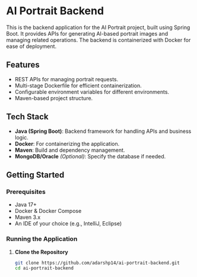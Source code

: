 # AI Portrait Backend

This is the backend application for the AI Portrait project, built using Spring Boot. It provides APIs for generating AI-based portrait images and managing related operations. The backend is containerized with Docker for ease of deployment.

## Features

- REST APIs for managing portrait requests.
- Multi-stage Dockerfile for efficient containerization.
- Configurable environment variables for different environments.
- Maven-based project structure.

## Tech Stack

- **Java (Spring Boot)**: Backend framework for handling APIs and business logic.
- **Docker**: For containerizing the application.
- **Maven**: Build and dependency management.
- **MongoDB/Oracle** *(Optional)*: Specify the database if needed.

## Getting Started

### Prerequisites

- Java 17+
- Docker & Docker Compose
- Maven 3.x
- An IDE of your choice (e.g., IntelliJ, Eclipse)

### Running the Application

1. **Clone the Repository**
   ```bash
   git clone https://github.com/adarshp14/ai-portrait-backend.git
   cd ai-portrait-backend
